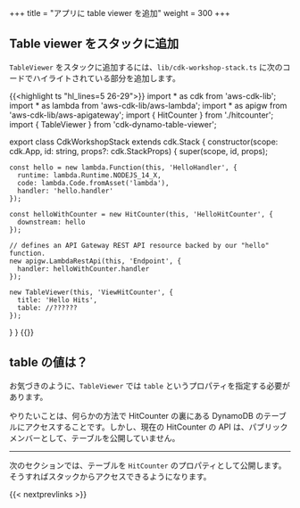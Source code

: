 +++
title = "アプリに table viewer を追加"
weight = 300
+++

## Table viewer をスタックに追加

`TableViewer` をスタックに追加するには、`lib/cdk-workshop-stack.ts` に次のコードでハイライトされている部分を追加します。

{{<highlight ts "hl_lines=5 26-29">}}
import * as cdk from 'aws-cdk-lib';
import * as lambda from 'aws-cdk-lib/aws-lambda';
import * as apigw from 'aws-cdk-lib/aws-apigateway';
import { HitCounter } from './hitcounter';
import { TableViewer } from 'cdk-dynamo-table-viewer';

export class CdkWorkshopStack extends cdk.Stack {
  constructor(scope: cdk.App, id: string, props?: cdk.StackProps) {
    super(scope, id, props);

    const hello = new lambda.Function(this, 'HelloHandler', {
      runtime: lambda.Runtime.NODEJS_14_X,
      code: lambda.Code.fromAsset('lambda'),
      handler: 'hello.handler'
    });

    const helloWithCounter = new HitCounter(this, 'HelloHitCounter', {
      downstream: hello
    });

    // defines an API Gateway REST API resource backed by our "hello" function.
    new apigw.LambdaRestApi(this, 'Endpoint', {
      handler: helloWithCounter.handler
    });

    new TableViewer(this, 'ViewHitCounter', {
      title: 'Hello Hits',
      table: //??????
    });
  }
}
{{</highlight>}}

## table の値は？

お気づきのように、`TableViewer` では `table` というプロパティを指定する必要があります。

やりたいことは、何らかの方法で HitCounter の裏にある DynamoDB のテーブルにアクセスすることです。しかし、現在の HitCounter の API は、パブリックメンバーとして、テーブルを公開していません。

---

次のセクションでは、テーブルを `HitCounter` のプロパティとして公開します。そうすればスタックからアクセスできるようになります。

{{< nextprevlinks >}}
